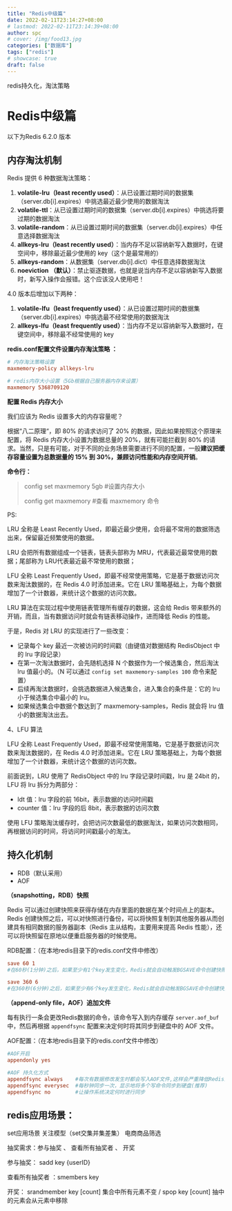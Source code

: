 ```yaml
---
title: "Redis中级篇"
date: 2022-02-11T23:14:27+08:00
# lastmod: 2022-02-11T23:14:39+08:00 
author: spc
# cover: /img/food13.jpg
categories: ["数据库"]
tags: ["redis"]
# showcase: true
draft: false
---
```


redis持久化，淘汰策略

<!--more-->

# Redis中级篇

以下为Redis 6.2.0 版本



## 内存淘汰机制

Redis 提供 6 种数据淘汰策略：

1. **volatile-lru（least recently used）**：从已设置过期时间的数据集（server.db[i].expires）中挑选最近最少使用的数据淘汰
2. **volatile-ttl**：从已设置过期时间的数据集（server.db[i].expires）中挑选将要过期的数据淘汰
3. **volatile-random**：从已设置过期时间的数据集（server.db[i].expires）中任意选择数据淘汰
4. **allkeys-lru（least recently used）**：当内存不足以容纳新写入数据时，在键空间中，移除最近最少使用的 key（这个是最常用的）
5. **allkeys-random**：从数据集（server.db[i].dict）中任意选择数据淘汰
6. **noeviction （默认）**：禁止驱逐数据，也就是说当内存不足以容纳新写入数据时，新写入操作会报错。这个应该没人使用吧！

4.0 版本后增加以下两种：

1. **volatile-lfu（least frequently used）**：从已设置过期时间的数据集（server.db[i].expires）中挑选最不经常使用的数据淘汰
2. **allkeys-lfu（least frequently used）**：当内存不足以容纳新写入数据时，在键空间中，移除最不经常使用的 key



**redis.conf配置文件设置内存淘汰策略 ：**

```conf
# 内存淘汰策略设置
maxmemory-policy allkeys-lru

# redis内存大小设置（5Gb根据自己服务器内存来设置）
maxmemory 5368709120
```



**配置 Redis 内存大小**

我们应该为 Redis 设置多大的内存容量呢？

根据“八二原理“，即 80% 的请求访问了 20% 的数据，因此如果按照这个原理来配置，将 Redis 内存大小设置为数据总量的 20%，就有可能拦截到 80% 的请求。当然，只是有可能，对于不同的业务场景需要进行不同的配置，一般**建议把缓存容量设置为总数据量的 15% 到 30%，兼顾访问性能和内存空间开销**。

**命令行：**

> config set maxmemory 5gb    #设置内存大小
>
>  config get maxmemory        #查看 maxmemory 命令



PS:

LRU 全称是 Least Recently Used，即最近最少使用，会将最不常用的数据筛选出来，保留最近频繁使用的数据。

LRU 会把所有数据组成一个链表，链表头部称为 MRU，代表最近最常使用的数据；尾部称为 LRU代表最近最不常使用的数据；



LFU 全称 Least Frequently Used，即最不经常使用策略，它是基于数据访问次数来淘汰数据的，在 Redis 4.0 时添加进来。它在 LRU 策略基础上，为每个数据增加了一个计数器，来统计这个数据的访问次数。



LRU 算法在实现过程中使用链表管理所有缓存的数据，这会给 Redis 带来额外的开销，而且，当有数据访问时就会有链表移动操作，进而降低 Redis 的性能。

于是，Redis 对 LRU 的实现进行了一些改变：

- 记录每个 key 最近一次被访问的时间戳（由键值对数据结构 RedisObject 中的 lru 字段记录）
- 在第一次淘汰数据时，会先随机选择 N 个数据作为一个候选集合，然后淘汰 lru 值最小的。（N 可以通过 `config set maxmemory-samples 100` 命令来配置）
- 后续再淘汰数据时，会挑选数据进入候选集合，进入集合的条件是：它的 lru 小于候选集合中最小的 lru。
- 如果候选集合中数据个数达到了 maxmemory-samples，Redis 就会将 lru 值小的数据淘汰出去。

4、LFU 算法

LFU 全称 Least Frequently Used，即最不经常使用策略，它是基于数据访问次数来淘汰数据的，在 Redis 4.0 时添加进来。它在 LRU 策略基础上，为每个数据增加了一个计数器，来统计这个数据的访问次数。

前面说到，LRU 使用了 RedisObject 中的 lru 字段记录时间戳，lru 是 24bit 的，LFU 将 lru 拆分为两部分：

- ldt 值：lru 字段的前 16bit，表示数据的访问时间戳
- counter 值：lru 字段的后 8bit，表示数据的访问次数

使用 LFU 策略淘汰缓存时，会把访问次数最低的数据淘汰，如果访问次数相同，再根据访问的时间，将访问时间戳最小的淘汰。

## 持久化机制

- RDB（默认采用）
- AOF



**（snapshotting，RDB）快照**

Redis 可以通过创建快照来获得存储在内存里面的数据在某个时间点上的副本。Redis 创建快照之后，可以对快照进行备份，可以将快照复制到其他服务器从而创建具有相同数据的服务器副本（Redis 主从结构，主要用来提高 Redis 性能），还可以将快照留在原地以便重启服务器的时候使用。 



RDB配置：（在本地redis目录下的redis.conf文件中修改）

```conf
save 60 1           
#在60秒(1分钟)之后，如果至少有1个key发生变化，Redis就会自动触发BGSAVE命令创建快照。 

save 360 6         
#在360秒(6分钟)之后，如果至少有6个key发生变化，Redis就会自动触发BGSAVE命令创建快照。
```



**（append-only file，AOF）追加文件**

每有执行一条会更改Redis数据的命令，该命令写入到内存缓存 `server.aof_buf` 中，然后再根据 `appendfsync` 配置来决定何时将其同步到硬盘中的 AOF 文件。



AOF配置：（在本地redis目录下的redis.conf文件中修改）

```conf
#AOF开启
appendonly yes

#AOF 持久化方式
appendfsync always    #每次有数据修改发生时都会写入AOF文件,这样会严重降低Redis的速度
appendfsync everysec  #每秒钟同步一次，显示地将多个写命令同步到硬盘(推荐)
appendfsync no        #让操作系统决定何时进行同步
```




## redis应用场景：

set应用场景   关注模型（set交集并集差集）  电商商品筛选

抽奖需求：参与抽奖 、 查看所有抽奖者 、 开奖

参与抽奖： sadd key {userID}    

查看所有抽奖者 ：smembers key 

开奖： srandmember key [count]  集合中所有元素不变  /   spop key [count] 抽中的元素会从元素中移除    


